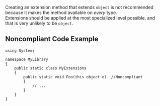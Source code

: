 
Creating an extension method that extends `object` is not recommended because it makes the method available on *every* type.<br>Extensions should be applied at the most specialized level possible, and that is very unlikely to be `object`.

## Noncompliant Code Example


    using System;
    
    namespace MyLibrary
    {
        public static class MyExtensions
        {
            public static void Foo(this object o)  //Noncompliant
            {
                // ...
            }
        }
    }

